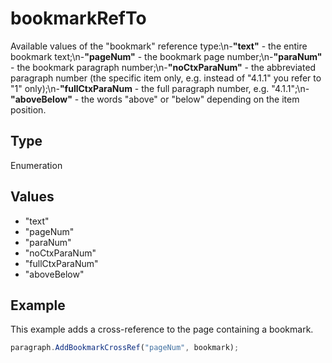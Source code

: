 # bookmarkRefTo

Available values of the "bookmark" reference type:\n-**"text"** - the entire bookmark text;\n-**"pageNum"** - the bookmark page number;\n-**"paraNum"** - the bookmark paragraph number;\n-**"noCtxParaNum"** - the abbreviated paragraph number (the specific item only, e.g. instead of "4.1.1" you refer to "1" only);\n-**"fullCtxParaNum** - the full paragraph number, e.g. "4.1.1";\n-**"aboveBelow"** - the words "above" or "below" depending on the item position.

## Type

Enumeration

## Values

- "text"
- "pageNum"
- "paraNum"
- "noCtxParaNum"
- "fullCtxParaNum"
- "aboveBelow"


## Example

This example adds a cross-reference to the page containing a bookmark.

```javascript editor-docx
paragraph.AddBookmarkCrossRef("pageNum", bookmark);
```
